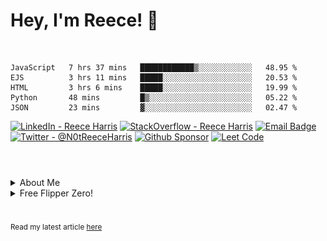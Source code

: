 
# Hey, I'm Reece! 👋

<br>

<!--START_SECTION:waka-->

```text
JavaScript   7 hrs 37 mins   ████████████▒░░░░░░░░░░░░   48.95 %
EJS          3 hrs 11 mins   █████░░░░░░░░░░░░░░░░░░░░   20.53 %
HTML         3 hrs 6 mins    █████░░░░░░░░░░░░░░░░░░░░   19.99 %
Python       48 mins         █▒░░░░░░░░░░░░░░░░░░░░░░░   05.22 %
JSON         23 mins         ▓░░░░░░░░░░░░░░░░░░░░░░░░   02.47 %
```

<!--END_SECTION:waka-->


[![LinkedIn - Reece Harris](https://img.shields.io/badge/LinkedIn-0077B5?style=for-the-badge&logo=linkedin&logoColor=white)](https://www.linkedin.com/in/notreeceharris)
[![StackOverflow - Reece Harris](https://img.shields.io/badge/stack_Overflow-f48024?style=for-the-badge&logo=stackoverflow&logoColor=white)](https://stackoverflow.com/users/16701094/reece-harris)
[![Email Badge](https://img.shields.io/badge/Email-D14836?style=for-the-badge&logo=Mail.Ru&logoColor=white)](mailto:reeceharris@email.com)
[![Twitter - @N0tReeceHarris](https://img.shields.io/badge/Twitter-1DA1F2?style=for-the-badge&logo=twitter&logoColor=white)](https://twitter.com/N0tReeceHarris)
[![Github Sponsor](https://img.shields.io/badge/Sponsor-ca5d9e?style=for-the-badge&logo=github&logoColor=white)](https://github.com/sponsors/NotReeceHarris)
[![Leet Code](https://img.shields.io/badge/Leet_Code-fda515?style=for-the-badge&logo=leetcode&logoColor=white)](https://leetcode.com/NotReeceHarris/)
#

<br>

 <details>

  <summary>About Me</summary>
  
  > 🚀 𝗙𝘂𝘁𝘂𝗿𝗲 𝗮𝗺𝗯𝗶𝘁𝗶𝗼𝗻𝘀 \
  >I believe to succeed you need to aim for the moon and land on mars that's why I have high ambitions to work in the industry of Cyber security within England's secret services, however, it's always best to have a backup plan and mine would be working with companies all around the world to find and patch vulnerabilities in their platform and network. 
  >
  >📝 𝗢𝘃𝗲𝗿𝘃𝗶𝗲𝘄 \
  >Dedicated software engineer with the ability to multitask and work well with others, efficient code-oriented, bringing forth a professional and friendly attitude. Highly organized, and skilled in software concepts and fast learning. Committed to utilizing my skills to create scalable and maintainable products, while working towards the mission of a company, A strong leader who works well under pressure, and exudes productiveness.
  >
  >✨ 𝗗𝗿𝗲𝗮𝗺 𝗘𝗺𝗽𝗹𝗼𝘆𝗲𝗿𝘀 
  > - [GCHQ](https://www.gchq.gov.uk/) 
  > - [Monzo](https://github.com/monzo) 
  > - [BAE systems](https://www.baesystems.com/) 
  > - [English secret services](https://www.mi5.gov.uk/cyber) 
  > 
  > 📚 𝗜𝗻𝘁𝗿𝗲𝘀𝘁𝘀 
  > - Artificial intelligence 
  > - Cyber security 
  > - Cryptography 
  > - Blog Writing
  > 
  > 🎉 𝗡𝗲𝘄 𝗬𝗲𝗮𝗿'𝘀 𝗥𝗲𝘀𝗼𝗹𝘂𝘁𝗶𝗼𝗻𝘀 
  > - [x] Dont drop projects, keep support for packages.
  > - [x] Work on new technology within my intrests. 
  > - [x] Post regularly on my blog blogs (https://reeceharris.net)
</details> 

 <details>

  <summary>Free Flipper Zero!</summary>

 # GET RICK ROLLED !
 ![lol](./cdn/rr.gif)

</details> 

#

<sub>

Read my latest article [here](https://reeceharris.net/latest)

</sub>
